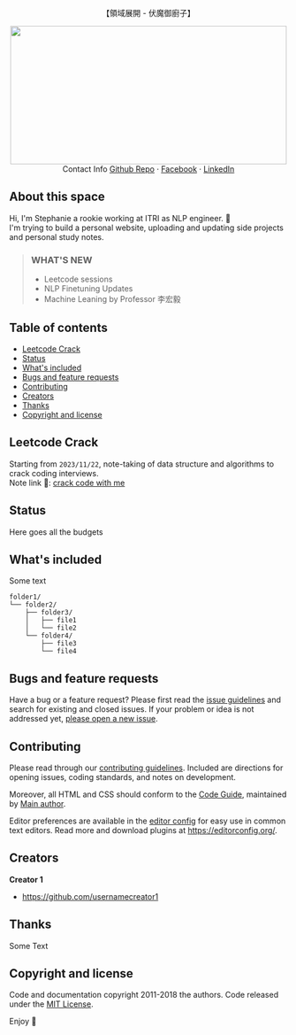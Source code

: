 <p align="center">
    【領域展開 - 伏魔御廚子】
  <p align="center">
    <img src="https://64.media.tumblr.com/4f2fbd52f4b2d786294823b1179ff81e/54b3600b6fb4d3bf-2a/s1280x1920/9a513a574561673d7d651f5a84d6f659a33c895f.gif" width=500 height=250>
    <br>
    Contact Info
    <a href="https://github.com/stephanie0324">Github Repo</a>
    ·
    <a href="https://www.facebook.com/profile.php?id=100005029028402">Facebook</a>
    ·
    <a href="https://www.linkedin.com/in/stephanie-chiang-42100b165?utm_source=share&utm_campaign=share_via&utm_content=profile&utm_medium=ios_app">LinkedIn</a>
  </p>
</p>

## About this space
Hi, I'm Stephanie a rookie working at ITRI as NLP engineer. 🐤  
I'm trying to build a personal website, uploading and updating side projects and personal study notes.
> ### WHAT'S NEW
> * Leetcode sessions
> * NLP Finetuning Updates
> * Machine Leaning by Professor 李宏毅

## Table of contents
- [Leetcode Crack](#leetcode-crack)
- [Status](#status)
- [What's included](#whats-included)
- [Bugs and feature requests](#bugs-and-feature-requests)
- [Contributing](#contributing)
- [Creators](#creators)
- [Thanks](#thanks)
- [Copyright and license](#copyright-and-license)

## Leetcode Crack
Starting from ```2023/11/22```, note-taking of data structure and algorithms to crack coding interviews.  
Note link 📔: [crack code with me](https://hackmd.io/@lJzg3-rkT22mQBxFhV-RoA/rkuFCphNp)

## Status

Here goes all the budgets

## What's included

Some text

```text
folder1/
└── folder2/
    ├── folder3/
    │   ├── file1
    │   └── file2
    └── folder4/
        ├── file3
        └── file4
```

## Bugs and feature requests

Have a bug or a feature request? Please first read the [issue guidelines](https://reponame/blob/master/CONTRIBUTING.md) and search for existing and closed issues. If your problem or idea is not addressed yet, [please open a new issue](https://reponame/issues/new).

## Contributing

Please read through our [contributing guidelines](https://reponame/blob/master/CONTRIBUTING.md). Included are directions for opening issues, coding standards, and notes on development.

Moreover, all HTML and CSS should conform to the [Code Guide](https://github.com/mdo/code-guide), maintained by [Main author](https://github.com/usernamemainauthor).

Editor preferences are available in the [editor config](https://reponame/blob/master/.editorconfig) for easy use in common text editors. Read more and download plugins at <https://editorconfig.org/>.

## Creators

**Creator 1**

- <https://github.com/usernamecreator1>

## Thanks

Some Text

## Copyright and license

Code and documentation copyright 2011-2018 the authors. Code released under the [MIT License](https://reponame/blob/master/LICENSE).

Enjoy :metal:
